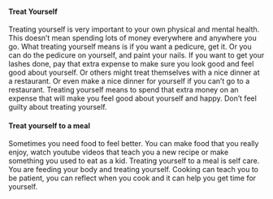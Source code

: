 #### Treat Yourself
Treating yourself is very important to your own physical and mental health. This doesn’t mean spending lots of money everywhere and anywhere you go. What treating yourself means is if you want a pedicure, get it. Or you can do the pedicure on yourself, and paint your nails. If you want to get your lashes done, pay that extra expense to make sure you look good and feel good about yourself. Or others might treat themselves with a nice dinner at a restaurant. Or even make a nice dinner for yourself if you can’t go to a restaurant. Treating yourself means to spend that extra money on an expense that will make you feel good about yourself and happy. Don’t feel guilty about treating yourself.
#### Treat yourself to a meal
Sometimes you need food to feel better. You can make food that you really enjoy, watch youtube videos that teach you a new recipe or make something you used to eat as a kid. Treating yourself to a meal is self care. You are feeding your body and treating yourself. Cooking can teach you to be patient, you can reflect when you cook and it can help you get time for yourself.
